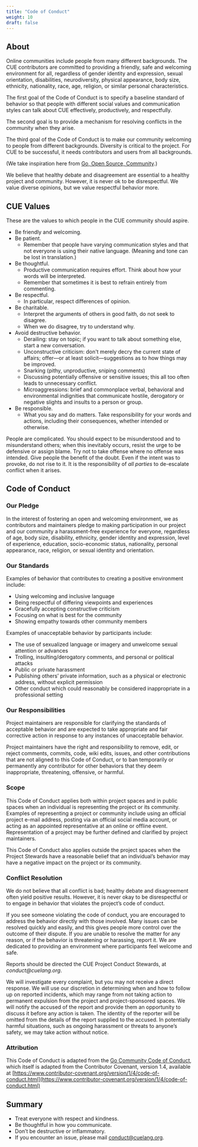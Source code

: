 ```yaml
---
title: "Code of Conduct"
weight: 10
draft: false
---
```


## About

Online communities include people from many different backgrounds. The CUE
contributors are committed to providing a friendly, safe and welcoming environment
for all, regardless of gender identity and expression, sexual orientation,
disabilities, neurodiversity, physical appearance, body size, ethnicity,
nationality, race, age, religion, or similar personal characteristics.

The first goal of the Code of Conduct is to specify a baseline standard of
behavior so that people with different social values and communication styles
can talk about CUE effectively, productively, and respectfully.

The second goal is to provide a mechanism for resolving conflicts
in the community when they arise.

The third goal of the Code of Conduct is to make our community welcoming
to people from different backgrounds. Diversity is critical to the project.
For CUE to be successful, it needs contributors and users from all backgrounds.

(We take inspiration here from [Go, Open Source, Community](https://blog.golang.org/open-source).)

We believe that healthy debate and disagreement are essential to a
healthy project and community. However, it is never ok to be disrespectful.
We value diverse opinions, but we value respectful behavior more.

## CUE Values

These are the values to which people in the CUE community should aspire.

*   Be friendly and welcoming.
*   Be patient.
    *   Remember that people have varying communication styles and that
    not everyone is using their native language.
    (Meaning and tone can be lost in translation.)
*   Be thoughtful.
    *   Productive communication requires effort. Think about how your words will be interpreted.
    *   Remember that sometimes it is best to refrain entirely from commenting.
*   Be respectful.
    *   In particular, respect differences of opinion.
*   Be charitable.
    *   Interpret the arguments of others in good faith, do not seek to disagree.
    *   When we do disagree, try to understand why.
*   Avoid destructive behavior.
    *   Derailing: stay on topic; if you want to talk about
    something else, start a new conversation.
    *   Unconstructive criticism: don't merely decry the current state of affairs;
    offer—or at least solicit—suggestions as to how things may be improved.
    *   Snarking (pithy, unproductive, sniping comments)
    *   Discussing potentially offensive or sensitive issues; this all too often
    leads to unnecessary conflict.
    *   Microaggressions: brief and commonplace verbal, behavioral and
    environmental indignities that communicate hostile, derogatory or negative
    slights and insults to a person or group.
*   Be responsible.
    *  What you say and do matters. Take responsibility for your words
    and actions, including their consequences, whether intended or otherwise.
    
People are complicated. You should expect to be misunderstood and to misunderstand others;
when this inevitably occurs, resist the urge to be defensive or assign blame.
Try not to take offense where no offense was intended. Give people the benefit
of the doubt. Even if the intent was to provoke, do not rise to it.
It is the responsibility of _all parties_ to de-escalate conflict when it arises.

## Code of Conduct

### Our Pledge

In the interest of fostering an open and welcoming environment,
we as contributors and maintainers pledge to making participation in our project
and our community a harassment-free experience for everyone, regardless of age,
body size, disability, ethnicity, gender identity and expression, level of experience,
education, socio-economic status, nationality, personal appearance, race,
religion, or sexual identity and orientation.

### Our Standards

Examples of behavior that contributes to creating a positive environment include:

*   Using welcoming and inclusive language
*   Being respectful of differing viewpoints and experiences
*   Gracefully accepting constructive criticism
*   Focusing on what is best for the community
*   Showing empathy towards other community members

Examples of unacceptable behavior by participants include:

*   The use of sexualized language or imagery and unwelcome sexual attention or advances
*   Trolling, insulting/derogatory comments, and personal or political attacks
*   Public or private harassment
*   Publishing others’ private information, such as a physical or electronic address, without explicit permission
*   Other conduct which could reasonably be considered inappropriate in a professional setting

### Our Responsibilities

Project maintainers are responsible for clarifying the standards of
acceptable behavior and are expected to take appropriate and fair corrective
action in response to any instances of unacceptable behavior.

Project maintainers have the right and responsibility to remove, edit, or reject
comments, commits, code, wiki edits, issues, and other contributions that are
not aligned to this Code of Conduct, or to ban temporarily or permanently any
contributor for other behaviors that they deem inappropriate,
threatening, offensive, or harmful.

### Scope

This Code of Conduct applies both within project spaces and in public spaces
when an individual is representing the project or its community. 
Examples of representing a project or community include using an official
project e-mail address, posting via an official social media account, or acting
as an appointed representative at an online or offline event. Representation
of a project may be further defined and clarified by project maintainers.

This Code of Conduct also applies outside the project spaces when the
Project Stewards have a reasonable belief that an individual’s behavior may
have a negative impact on the project or its community.

### Conflict Resolution

We do not believe that all conflict is bad; healthy debate and disagreement
often yield positive results. However, it is never okay to be disrespectful or
to engage in behavior that violates the project’s code of conduct.

If you see someone violating the code of conduct, you are encouraged to address
the behavior directly with those involved. Many issues can be resolved quickly
and easily, and this gives people more control over the outcome of their dispute.
If you are unable to resolve the matter for any reason, or if the behavior is
threatening or harassing, report it. We are dedicated to providing an environment
where participants feel welcome and safe.

Reports should be directed the CUE Project Conduct Stewards, at _conduct@cuelang.org_.

We will investigate every complaint, but you may not receive a direct response.
We will use our discretion in determining when and how to follow up on reported
incidents, which may range from not taking action to permanent expulsion from
the project and project-sponsored spaces. We will notify the accused of the report
and provide them an opportunity to discuss it before any action is taken.
The identity of the reporter will be omitted from the details of the report supplied
to the accused. In potentially harmful situations, such as ongoing harassment or
threats to anyone’s safety, we may take action without notice.

### Attribution[](#attribution)

This Code of Conduct is adapted from the [Go Community Code of Conduct](https://go.dev/conduct),
which itself is adapted from the Contributor Covenant, version 1.4, available at [https://www.contributor-covenant.org/version/1/4/code-of-conduct.html](https://www.contributor-covenant.org/version/1/4/code-of-conduct.html)

Summary[](#summary)
-------------------

*   Treat everyone with respect and kindness.
*   Be thoughtful in how you communicate.
*   Don’t be destructive or inflammatory.
*   If you encounter an issue, please mail [conduct@cuelang.org](mailto:conduct@cuelang.org).